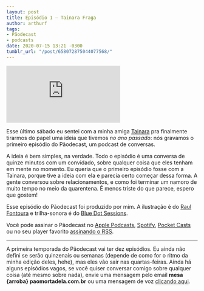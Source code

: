 ```yaml
---
layout: post
title: Episódio 1 — Tainara Fraga
author: arthurf
tags:
- Pãodecast
- podcasts
date: 2020-07-15 13:21 -0300
tumblr_url: "/post/658072875044077568/"
---
```


<iframe class="full-width" src="https://anchor.fm/paomortadela/embed/episodes/Trminos--com-Tainara-Fraga-egn2th/a-a2mn3e3" frameborder="0" scrolling="no"></iframe>


Esse último sábado eu sentei com a minha amiga [Tainara](https://twitter.com/taimfrg) pra finalmente tirarmos do papel uma ideia que tivemos _no ano passado_: nós gravamos o primeiro episódio do Pãodecast, um podcast de conversas.

A ideia é bem simples, na verdade. Todo o episódio é uma conversa de quinze minutos com um convidado, sobre qualquer coisa que eles tenham em mente no momento. Eu queria que o primeiro episódio fosse com a Tainara, porque tive a ideia com ela e parecia certo começar dessa forma. A gente conversou sobre relacionamentos, e como foi terminar um namoro de muito tempo no meio da quarentena. É menos triste do que parece, espero que gostem!

Esse episódio do Pãodecast foi produzido por mim. A ilustração é do [Raul Fontoura](https://raulranma.itch.io/) e trilha-sonora é do [Blue Dot Sessions](https://sessions.blue/).

Você pode assinar o Pãodecast no [Apple Podcasts](https://podcasts.apple.com/br/podcast/pãodecast/id1523387758), [Spotify](https://open.spotify.com/show/38eCpZJlehVJWsLwp4fyOu), [Pocket Casts](https://pca.st/133zyhgf) ou no seu player favorito [assinando o RSS](https://anchor.fm/s/2acb8e44/podcast/rss).

***

A primeira temporada do Pãodecast vai ter dez episódios. Eu ainda não defini se serão quinzenais ou semanas (depende de como for o ritmo da minha edição deles, hehe), mas eles vão sair nas quartas-feiras. Ainda há alguns episódios vagos, se você quiser conversar comigo sobre qualquer coisa (até mesmo sobre nada), envie uma mensagem pelo email **mesa {arroba} paomortadela.com.br** ou uma mensagem de voz [clicando aqui](https://anchor.fm/paomortadela/message).

